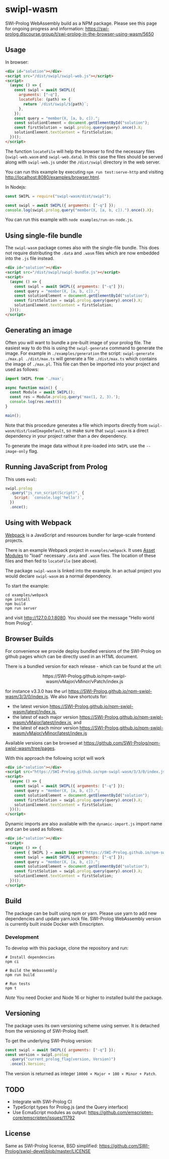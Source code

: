 # swipl-wasm

SWI-Prolog WebAssembly build as a NPM package. Please see this page
for ongoing progress and information:
<https://swi-prolog.discourse.group/t/swi-prolog-in-the-browser-using-wasm/5650>

## Usage

In browser:

```html
<div id="solution"></div>
<script src="/dist/swipl/swipl-web.js"></script>
<script>
  (async () => {
    const swipl = await SWIPL({
      arguments: ["-q"],
      locateFile: (path) => {
        return `/dist/swipl/${path}`;
      },
    });
    const query = "member(X, [a, b, c]).";
    const solutionElement = document.getElementById("solution");
    const firstSolution = swipl.prolog.query(query).once().X;
    solutionElement.textContent = firstSolution;
  })();
</script>
```

The function `locateFile` will help the browser to find the necessary
files (`swipl-web.wasm` and `swipl-web.data`). In this case the files
should be served along with `swipl-web.js` under the `/dist/swipl`
directory in the web server.

You can run this example by executing `npm run test:serve-http` and
visiting <http://localhost:8080/examples/browser.html>.

In Nodejs:

```js
const SWIPL = require("swipl-wasm/dist/swipl");

const swipl = await SWIPL({ arguments: ["-q"] });
console.log(swipl.prolog.query("member(X, [a, b, c]).").once().X);
```

You can run this example with `node examples/run-on-node.js`.

## Using single-file bundle

The `swipl-wasm` package comes also with the single-file bundle. This does not
require distributing the `.data` and `.wasm` files which are now embedded into
the `.js` file instead.

```html
<div id="solution"></div>
<script src="/dist/swipl/swipl-bundle.js"></script>
<script>
  (async () => {
    const swipl = await SWIPL({ arguments: ["-q"] });
    const query = "member(X, [a, b, c]).";
    const solutionElement = document.getElementById("solution");
    const firstSolution = swipl.prolog.query(query).once().X;
    solutionElement.textContent = firstSolution;
  })();
</script>
```

## Generating an image

Often you will want to bundle a pre-built image of your prolog file. The easiest way to do this is using the `swipl-generate` command to generate the image. For example in `./examples/generation` the script: `swipl-generate ./max.pl ./dist/max.ts` will generate a file `./dist/max.ts` which contains the image of `./max.pl`. This file can then be imported into your project and used as follows:

```ts
import SWIPL from './max';

async function main() {
  const Module = await SWIPL();
  const res = Module.prolog.query('max(1, 2, 3).');
  console.log(res.next())
}

main();
```

Note that this procedure generates a file which imports directly from `swipl-wasm/dist/loadImageDefault`, so make sure that `swipl-wasm` is a direct dependency in your project rather than a dev dependency.

To generate the image data without it pre-loaded into `SWIPL` use the `--image-only` flag.

## Running JavaScript from Prolog

This uses `eval`:

```js
swipl.prolog
  .query("js_run_script(Script)", {
    Script: `console.log('hello')`,
  })
  .once();
```

## Using with Webpack

[Webpack](https://webpack.js.org/) is a JavaScript and resources
bundler for large-scale frontend projects.

There is an example Webpack project in `examples/webpack`. It uses
[Asset Modules](https://webpack.js.org/guides/asset-modules/) to "load"
necessary `.data` and `.wasm` files. The location of these files and then
fed to `locateFile` (see above).

The package `swipl-wasm` is linked into the example. In an actual project
you would declare `swipl-wasm` as a normal dependency.

To start the example:

```
cd examples/webpack
npm install
npm build
npm run server
```

and visit <http://127.0.0.1:8080>. You should see the message "Hello world from
Prolog".


## Browser Builds

For convenience we provide deploy bundled versions of the SWI-Prolog on github pages which can be directly used in an HTML document.

There is a bundled version for each release - which can be found at the url:
<p align=center>
https://SWI-Prolog.github.io/npm-swipl-wasm/vMajor/vMinor/vPatch/index.js

for instance v3.3.0 has the url https://SWI-Prolog.github.io/npm-swipl-wasm/3/3/0/index.js. We also have shortcuts for:
 - the latest version https://SWI-Prolog.github.io/npm-swipl-wasm/latest/index.js,
 - the latest of each major version https://SWI-Prolog.github.io/npm-swipl-wasm/vMajor/latest/index.js, and
 - the latest of each minor version https://SWI-Prolog.github.io/npm-swipl-wasm/vMajor/vMinor/latest/index.js

Available versions can be browsed at https://github.com/SWI-Prolog/npm-swipl-wasm/tree/pages.

With this approach the following script will work

```html
<div id="solution"></div>
<script src="https://SWI-Prolog.github.io/npm-swipl-wasm/3/3/0/index.js"></script>
<script>
  (async () => {
    const swipl = await SWIPL({ arguments: ["-q"] });
    const query = "member(X, [a, b, c]).";
    const solutionElement = document.getElementById("solution");
    const firstSolution = swipl.prolog.query(query).once().X;
    solutionElement.textContent = firstSolution;
  })();
</script>
```

Dynamic imports are also available with the `dynamic-import.js` import name and can be used as follows:

```html
<div id="solution"></div>
<script>
  (async () => {
    const { SWIPL } = await import("https://SWI-Prolog.github.io/npm-swipl-wasm/3/3/0/dynamic-import.js");
    const swipl = await SWIPL({ arguments: ["-q"] });
    const query = "member(X, [a, b, c]).";
    const solutionElement = document.getElementById("solution");
    const firstSolution = swipl.prolog.query(query).once().X;
    solutionElement.textContent = firstSolution;
  })();
</script>
```

## Build

The package can be built using npm or yarn. Please use yarn to
add new dependencies and update yarn.lock file. SWI-Prolog WebAssembly
version is currently built inside Docker with Emscripten.

### Development

To develop with this package, clone the repository and run:

```
# Install dependencies
npm ci

# Build the Webassembly
npm run build

# Run tests
npm t
```

*Note* You need Docker and Node 16 or higher to installed build the package.

## Versioning

The package uses its own versioning scheme using semver. It is
detached from the versioning of SWI-Prolog itself.

To get the underlying SWI-Prolog version:

```js
const swipl = await SWIPL({ arguments: ["-q"] });
const version = swipl.prolog
  .query("current_prolog_flag(version, Version)")
  .once().Version;
```

The version is returned as integer `10000 × Major + 100 × Minor + Patch`.

## TODO

- Integrate with SWI-Prolog CI
- TypeScript types for Prolog.js (and the Query interface)
- Use EcmaScript modules as output:
  <https://github.com/emscripten-core/emscripten/issues/11792>

## License

Same as SWI-Prolog license, BSD simplified:
<https://github.com/SWI-Prolog/swipl-devel/blob/master/LICENSE>
